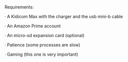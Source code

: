 Requirements:

· A Kidicom Max with the charger and the usb mini-b cable

· An Amazon Prime account

· An micro-sd expansion card (optional)

· Patience (some processes are slow)

· Gaming (this one is very important) 
